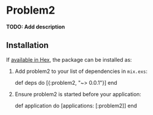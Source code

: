 # Problem2

**TODO: Add description**

## Installation

If [available in Hex](https://hex.pm/docs/publish), the package can be installed as:

  1. Add problem2 to your list of dependencies in `mix.exs`:

        def deps do
          [{:problem2, "~> 0.0.1"}]
        end

  2. Ensure problem2 is started before your application:

        def application do
          [applications: [:problem2]]
        end
